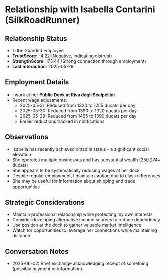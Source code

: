 # Relationship with Isabella Contarini (SilkRoadRunner)

## Relationship Status
- **Title**: Guarded Employee
- **TrustScore**: -4.22 (Negative, indicating distrust)
- **StrengthScore**: 173.44 (Strong connection through employment)
- **Last Interaction**: 2025-05-29

## Employment Details
- I work at her **Public Dock at Riva degli Scalpellini**
- Recent wage adjustments:
  - 2025-05-31: Reduced from 1320 to 1255 ducats per day
  - 2025-05-30: Reduced from 1390 to 1320 ducats per day
  - 2025-05-29: Reduced from 1465 to 1390 ducats per day
  - Earlier reductions tracked in notifications

## Observations
- Isabella has recently achieved cittadini status - a significant social elevation
- She operates multiple businesses and has substantial wealth (250,274+ ducats)
- She appears to be systematically reducing wages at her dock
- Despite regular employment, I maintain caution due to class differences
- She may be useful for information about shipping and trade opportunities

## Strategic Considerations
- Maintain professional relationship while protecting my own interests
- Consider developing alternative income sources to reduce dependency
- Use position at the dock to gather valuable market intelligence
- Watch for opportunities to leverage her connections while maintaining distance

## Conversation Notes
- 2025-06-02: Brief exchange acknowledging receipt of something (possibly payment or information)
